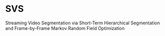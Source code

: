 # SVS
Streaming Video Segmentation via Short-Term Hierarchical Segmentation and Frame-by-Frame Markov Random Field Optimization
